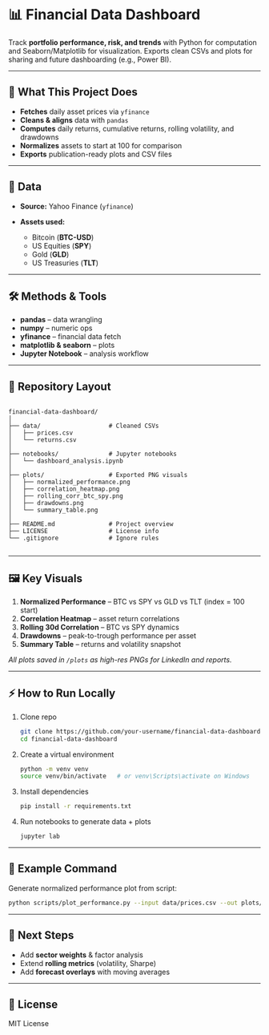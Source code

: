 # 📊 Financial Data Dashboard

Track **portfolio performance, risk, and trends** with Python for computation and Seaborn/Matplotlib for visualization.
Exports clean CSVs and plots for sharing and future dashboarding (e.g., Power BI).

---

## 🚀 What This Project Does

* **Fetches** daily asset prices via `yfinance`
* **Cleans & aligns** data with `pandas`
* **Computes** daily returns, cumulative returns, rolling volatility, and drawdowns
* **Normalizes** assets to start at 100 for comparison
* **Exports** publication-ready plots and CSV files

---

## 📂 Data

* **Source:** Yahoo Finance (`yfinance`)
* **Assets used:**

  * Bitcoin (**BTC-USD**)
  * US Equities (**SPY**)
  * Gold (**GLD**)
  * US Treasuries (**TLT**)

---

## 🛠 Methods & Tools

* **pandas** – data wrangling
* **numpy** – numeric ops
* **yfinance** – financial data fetch
* **matplotlib & seaborn** – plots
* **Jupyter Notebook** – analysis workflow

---

## 📁 Repository Layout

```

financial-data-dashboard/
│
├── data/                   # Cleaned CSVs
│   ├── prices.csv
│   └── returns.csv
│
├── notebooks/              # Jupyter notebooks
│   └── dashboard_analysis.ipynb
│
├── plots/                  # Exported PNG visuals
│   ├── normalized_performance.png
│   ├── correlation_heatmap.png
│   ├── rolling_corr_btc_spy.png
│   ├── drawdowns.png
│   └── summary_table.png
│
├── README.md               # Project overview
├── LICENSE                 # License info
└── .gitignore              # Ignore rules


```

---

## 🖼 Key Visuals

1. **Normalized Performance** – BTC vs SPY vs GLD vs TLT (index = 100 start)
2. **Correlation Heatmap** – asset return correlations
3. **Rolling 30d Correlation** – BTC vs SPY dynamics
4. **Drawdowns** – peak-to-trough performance per asset
5. **Summary Table** – returns and volatility snapshot

*All plots saved in `/plots` as high-res PNGs for LinkedIn and reports.*

---

## ⚡ How to Run Locally

1. Clone repo

   ```bash
   git clone https://github.com/your-username/financial-data-dashboard.git
   cd financial-data-dashboard
   ```
2. Create a virtual environment

   ```bash
   python -m venv venv
   source venv/bin/activate   # or venv\Scripts\activate on Windows
   ```
3. Install dependencies

   ```bash
   pip install -r requirements.txt
   ```
4. Run notebooks to generate data + plots

   ```bash
   jupyter lab
   ```

---

## 📌 Example Command

Generate normalized performance plot from script:

```bash
python scripts/plot_performance.py --input data/prices.csv --out plots/normalized_performance.png
```

---

## 🔮 Next Steps

* Add **sector weights** & factor analysis
* Extend **rolling metrics** (volatility, Sharpe)
* Add **forecast overlays** with moving averages

---

## 📜 License

MIT License
